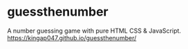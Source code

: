 # guessthenumber
A number guessing game with pure HTML CSS &amp; JavaScript.
https://kingap047.github.io/guessthenumber/
